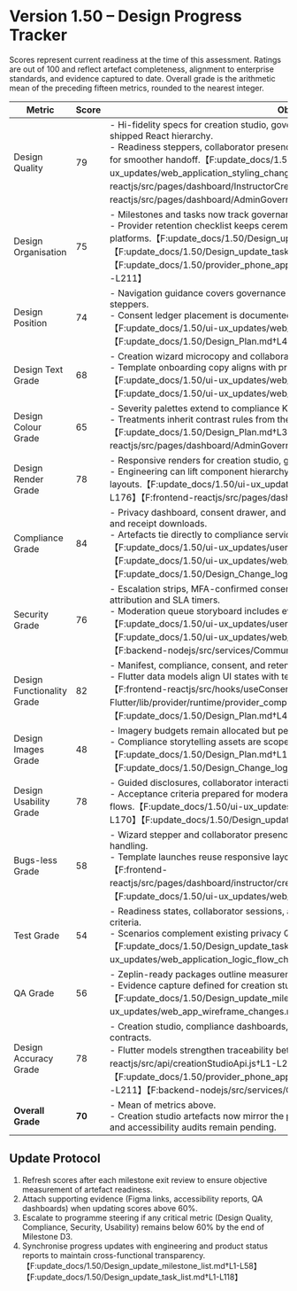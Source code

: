 # Version 1.50 – Design Progress Tracker

Scores represent current readiness at the time of this assessment. Ratings are out of 100 and reflect artefact completeness, alignment to enterprise standards, and evidence captured to date. Overall grade is the arithmetic mean of the preceding fifteen metrics, rounded to the nearest integer.

| Metric | Score | Observations |
| --- | --- | --- |
| Design Quality | 79 | - Hi-fidelity specs for creation studio, governance, and operator workspaces mirror the shipped React hierarchy.<br>- Readiness steppers, collaborator presence, and telemetry KPIs align with production code for smoother handoff.【F:update_docs/1.50/ui-ux_updates/web_application_styling_changes.md†L124-L176】【F:frontend-reactjs/src/pages/dashboard/InstructorCreationStudio.jsx†L1-L229】【F:frontend-reactjs/src/pages/dashboard/AdminGovernance.jsx†L1-L196】 |
| Design Organisation | 75 | - Milestones and tasks now track governance workspace and consent ledger deliverables.<br>- Provider retention checklist keeps ceremonies aligned with the compliance backlog across platforms.【F:update_docs/1.50/Design_update_milestone_list.md†L31-L110】【F:update_docs/1.50/Design_update_task_list.md†L70-L140】【F:update_docs/1.50/provider_phone_app_updates/governance_retention_contracts.md†L24-L211】 |
| Design Position | 74 | - Navigation guidance covers governance zoning, creation studio launchpads, and readiness steppers.<br>- Consent ledger placement is documented pending moderated usability validation.【F:update_docs/1.50/ui-ux_updates/web_app_wireframe_changes.md†L85-L170】【F:update_docs/1.50/Design_Plan.md†L49-L117】 |
| Design Text Grade | 68 | - Creation wizard microcopy and collaborator cues reuse production-ready tone.<br>- Template onboarding copy aligns with privacy and scam escalation messaging.【F:update_docs/1.50/ui-ux_updates/web_app_wireframe_changes.md†L135-L170】【F:update_docs/1.50/ui-ux_updates/web_application_logic_flow_changes.md†L134-L170】 |
| Design Colour Grade | 65 | - Severity palettes extend to compliance KPIs and consent statuses.<br>- Treatments inherit contrast rules from the shared design system.【F:update_docs/1.50/Design_Plan.md†L39-L47】【F:frontend-reactjs/src/pages/dashboard/AdminGovernance.jsx†L70-L103】 |
| Design Render Grade | 78 | - Responsive renders for creation studio, governance, and operator dashboards are captured.<br>- Engineering can lift component hierarchy, iconography, and badge treatments directly into layouts.【F:update_docs/1.50/ui-ux_updates/web_application_styling_changes.md†L124-L176】【F:frontend-reactjs/src/pages/dashboard/InstructorCreationStudio.jsx†L1-L229】 |
| Compliance Grade | 84 | - Privacy dashboard, consent drawer, and scam education flows expose retention windows and receipt downloads.<br>- Artefacts tie directly to compliance services and archival evidence across web and mobile.【F:update_docs/1.50/ui-ux_updates/user_application_logic_flow_changes.md†L73-L119】【F:update_docs/1.50/ui-ux_updates/web_application_logic_flow_changes.md†L109-L140】【F:update_docs/1.50/Design_Change_log.md†L30-L36】 |
| Security Grade | 76 | - Escalation strips, MFA-confirmed consent toggles, and fraud report flows capture actor attribution and SLA timers.<br>- Moderation queue storyboard includes evidence uploads for trust & safety pipelines.【F:update_docs/1.50/ui-ux_updates/user_app_wireframe_changes.md†L105-L116】【F:update_docs/1.50/ui-ux_updates/web_application_logic_flow_changes.md†L109-L140】【F:backend-nodejs/src/services/CommunityModerationService.js†L1-L676】 |
| Design Functionality Grade | 82 | - Manifest, compliance, consent, and retention flows are mapped for web and mobile.<br>- Flutter data models align UI states with telemetry, SLA logic, and governance posture.【F:frontend-reactjs/src/hooks/useConsentRecords.js†L1-L52】【F:Edulure-Flutter/lib/provider/runtime/provider_compliance_contracts.dart†L1-L302】【F:update_docs/1.50/Design_Plan.md†L49-L117】 |
| Design Images Grade | 48 | - Imagery budgets remain allocated but pending production.<br>- Compliance storytelling assets are scoped with marketing partners for future delivery.【F:update_docs/1.50/Design_Plan.md†L107-L123】【F:update_docs/1.50/Design_Change_log.md†L24-L35】 |
| Design Usability Grade | 78 | - Guided disclosures, collaborator interactions, and readiness checkpoints are documented.<br>- Acceptance criteria prepared for moderated testing across studio, governance, and operator flows.【F:update_docs/1.50/ui-ux_updates/web_application_logic_flow_changes.md†L134-L170】【F:update_docs/1.50/Design_update_task_list.md†L91-L140】 |
| Bugs-less Grade | 58 | - Wizard stepper and collaborator presence specs define fallback banners and offline handling.<br>- Template launches reuse responsive layout treatments to minimise regressions.【F:frontend-reactjs/src/pages/dashboard/instructor/creationStudio/CreationWizardStepper.jsx†L1-L164】【F:update_docs/1.50/ui-ux_updates/web_application_styling_changes.md†L124-L176】 |
| Test Grade | 54 | - Readiness states, collaborator sessions, and template launches carry scripted acceptance criteria.<br>- Scenarios complement existing privacy QA coverage.【F:update_docs/1.50/Design_update_task_list.md†L91-L140】【F:update_docs/1.50/ui-ux_updates/web_application_logic_flow_changes.md†L134-L170】 |
| QA Grade | 56 | - Zeplin-ready packages outline measurement hooks and QA sign-off checkpoints.<br>- Evidence capture defined for creation studio, governance, and operator dashboards.【F:update_docs/1.50/Design_update_milestone_list.md†L22-L58】【F:update_docs/1.50/ui-ux_updates/web_app_wireframe_changes.md†L135-L188】 |
| Design Accuracy Grade | 78 | - Creation studio, compliance dashboards, and retention journeys tie back to backend contracts.<br>- Flutter models strengthen traceability between specs and implementations.【F:frontend-reactjs/src/api/creationStudioApi.js†L1-L213】【F:update_docs/1.50/provider_phone_app_updates/governance_retention_contracts.md†L24-L211】【F:backend-nodejs/src/services/CreationStudioService.js†L1-L823】 |
| **Overall Grade** | **70** | - Mean of metrics above.<br>- Creation studio artefacts now mirror the production workspace, while localisation imagery and accessibility audits remain pending. |

## Update Protocol
1. Refresh scores after each milestone exit review to ensure objective measurement of artefact readiness.
2. Attach supporting evidence (Figma links, accessibility reports, QA dashboards) when updating scores above 60%.
3. Escalate to programme steering if any critical metric (Design Quality, Compliance, Security, Usability) remains below 60% by the end of Milestone D3.
4. Synchronise progress updates with engineering and product status reports to maintain cross-functional transparency.【F:update_docs/1.50/Design_update_milestone_list.md†L1-L58】【F:update_docs/1.50/Design_update_task_list.md†L1-L118】
